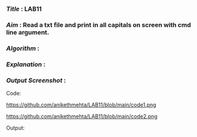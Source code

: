 ### ***Title*** : LAB11
### ***Aim*** : Read a txt file and print in all capitals on screen with cmd line argument.
### ***Algorithm*** :
### ***Explanation*** :
### ***Output Screenshot*** :

Code:

https://github.com/anikethmehta/LAB11/blob/main/code1.png

https://github.com/anikethmehta/LAB11/blob/main/code2.png

Output:
